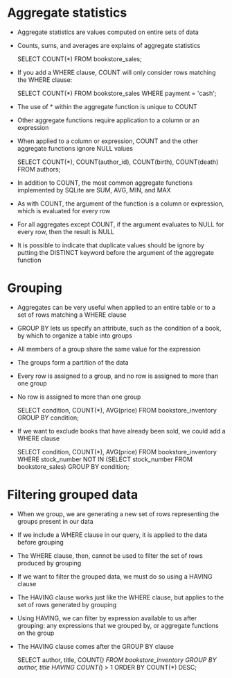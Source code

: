 # Aggregate statistics
- Aggregate statistics are values computed on entire sets of data
- Counts, sums, and averages are explains of aggregate statistics

    SELECT COUNT(*) FROM bookstore_sales;

- If you add a WHERE clause, COUNT will only consider rows matching the WHERE clause:

    SELECT COUNT(*)
    FROM bookstore_sales
    WHERE payment = 'cash';

- The use of * within the aggregate function is unique to COUNT
- Other aggregate functions require application to a column or an expression
- When applied to a column or expression, COUNT and the other aggregate functions ignore NULL values

    SELECT COUNT(*), COUNT(author_id), COUNT(birth), COUNT(death)
    FROM authors;

- In addition to COUNT, the most common aggregate functions implemented by SQLite are SUM, AVG, MIN, and MAX
- As with COUNT, the argument of the function is a column or expression, which is evaluated for every row
- For all aggregates except COUNT, if the argument evaluates to NULL for every row, then the result is NULL
- It is possible to indicate that duplicate values should be ignore by putting the DISTINCT keyword before the argument of the aggregate function

# Grouping
- Aggregates can be very useful when applied to an entire table or to a set of rows matching a WHERE clause
- GROUP BY lets us specify an attribute, such as the condition of a book, by which to organize a table into groups
- All members of a group share the same value for the expression
- The groups form a partition of the data
- Every row is assigned to a group, and no row is assigned to more than one group
- No row is assigned to more than one group

    SELECT condition, COUNT(*), AVG(price)
    FROM bookstore_inventory
    GROUP BY condition;

- If we want to exclude books that have already been sold, we could add a WHERE clause

    SELECT condition, COUNT(*), AVG(price)
    FROM bookstore_inventory
    WHERE stock_number NOT IN
      (SELECT stock_number FROM bookstore_sales)
    GROUP BY condition;

# Filtering grouped data
- When we group, we are generating a new set of rows representing the groups present in our data
- If we include a WHERE clause in our query, it is applied to the data before grouping
- The WHERE clause, then, cannot be used to filter the set of rows produced by grouping
- If we want to filter the grouped data, we must do so using a HAVING clause
- The HAVING clause works just like the WHERE clause, but applies to the set of rows generated by grouping
- Using HAVING, we can filter by expression available to us after grouping: any expressions that we grouped by, or aggregate functions on the group
- The HAVING clause comes after the GROUP BY clause

    SELECT author, title, COUNT(*)
    FROM bookstore_inventory
    GROUP BY author, title
    HAVING COUNT(*) > 1
    ORDER BY COUNT(*) DESC;
